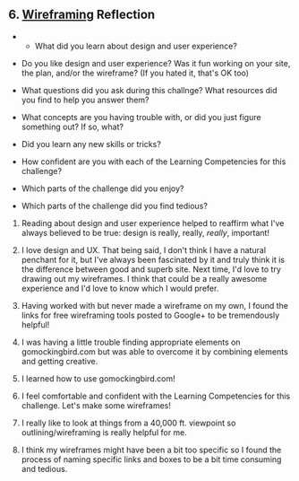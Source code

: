 ## 6. [Wireframing](6_wireframing/readme.md) Reflection

* * What did you learn about design and user experience? 
* Do you like design and user experience? Was it fun working on your site, the plan, and/or the wireframe? (If you hated it, that's OK too)

* What questions did you ask during this challnge? What resources did you find to help you answer them?  
* What concepts are you having trouble with, or did you just figure something out? If so, what?  
* Did you learn any new skills or tricks?
* How confident are you with each of the Learning Competencies for this challenge? 
* Which parts of the challenge did you enjoy?
* Which parts of the challenge did you find tedious?

1. Reading about design and user experience helped to reaffirm what I've always believed to be true: design is really, really, *really*, important!

2. I love design and UX. That being said, I don't think I have a natural penchant for it, but I've always been fascinated by it and truly think it is the difference between good and superb site.
Next time, I'd love to try drawing out my wireframes. I think that could be a really awesome experience and I'd love to know which I would prefer.

3. Having worked with but never made a wireframe on my own, I found the links for free wireframing tools posted to Google+ to be tremendously helpful!

4. I was having a little trouble finding appropriate elements on gomockingbird.com but was able to overcome it by combining elements and getting creative.

5. I learned how to use gomockingbird.com!

6. I feel comfortable and confident with the Learning Competencies for this challenge. Let's make some wireframes!

7. I really like to look at things from a 40,000 ft. viewpoint so outlining/wireframing is really helpful for me.

8. I think my wireframes might have been a bit too specific so I found the process of naming specific links and boxes to be a bit time consuming and tedious.
